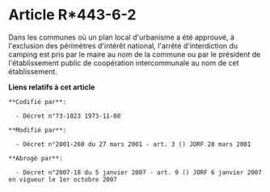 # Article R*443-6-2

Dans les communes où un plan local d'urbanisme a été approuvé, à l'exclusion des périmètres d'intérêt national, l'arrêté
d'interdiction du camping est pris par le maire au nom de la commune ou par le président de l'établissement public de
coopération intercommunale au nom de cet établissement.

**Liens relatifs à cet article**

	**Codifié par**:

	  - Décret n°73-1023 1973-11-08

	**Modifié par**:

	  - Décret n°2001-260 du 27 mars 2001 - art. 3 () JORF 28 mars 2001

	**Abrogé par**:

	  - Décret n°2007-18 du 5 janvier 2007 - art. 9 () JORF 6 janvier 2007 en vigueur le 1er octobre 2007
